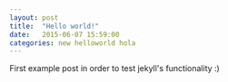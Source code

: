 ```yaml
---
layout: post
title:  "Hello world!"
date:   2015-06-07 15:59:00
categories: new helloworld hola
---
```

First example post in order to test jekyll's functionality :)
